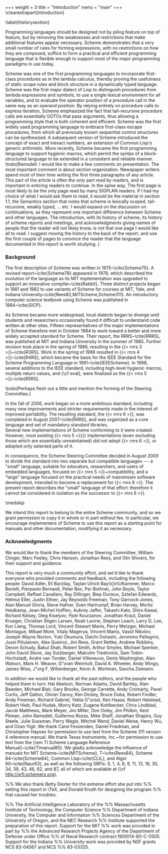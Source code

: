 +++
weight = 3
title = "Introduction"
menu = "main"
+++
\clearextrapart{Introduction}

\label{historysection}

Programming languages should be designed not by piling feature on top of
feature, but by removing the weaknesses and restrictions that make additional
features appear necessary.  Scheme demonstrates that a very small number
of rules for forming expressions, with no restrictions on how they are
composed, suffice to form a practical and efficient programming language
that is flexible enough to support most of the major programming
paradigms in use today.

Scheme
was one of the first programming languages to incorporate first-class
procedures as in the lambda calculus, thereby proving the usefulness of
static scope rules and block structure in a dynamically typed language.
Scheme was the first major dialect of Lisp to distinguish procedures
from lambda expressions and symbols, to use a single lexical
environment for all variables, and to evaluate the operator position
of a procedure call in the same way as an operand position.  By relying
entirely on procedure calls to express iteration, Scheme emphasized the
fact that tail-recursive procedure calls are essentially GOTOs that
pass arguments, thus allowing a programming style that is both coherent
and efficient.  Scheme was the first widely used programming language to
embrace first-class escape procedures, from which all previously known
sequential control structures can be synthesized.  A subsequent
version of Scheme introduced the concept of exact and inexact numbers,
an extension of Common Lisp's generic arithmetic.
More recently, Scheme became the first programming language to support
hygienic macros, which permit the syntax of a block-structured language
to be extended in a consistent and reliable manner.
\todo{Ramsdell:
I would like to make a few comments on presentation.  The most
important comment is about section organization.  Newspaper writers
spend most of their time writing the first three paragraphs of any
article.  This part of the article is often the only part read by
readers, and is important in enticing readers to continue.  In the
same way, The first page is most likely to be the only page read by
many SIGPLAN readers.  If I had my choice of what I would ask them to
read, it would be the material in section 1.1, the Semantics section
that notes that scheme is lexically scoped, tail-recursive, weakly
typed, ... etc.  I would expand on the discussion on continuations,
as they represent one important difference between Scheme and other
languages.  The introduction, with its history of scheme, its history
of scheme reports and meetings, and acknowledgments giving names of
people that the reader will not likely know, is not that one page I
would like all to read.  I suggest moving the history to the back of
the report, and use the first couple of pages to convince the reader
that the language documented in this report is worth studying.
}

### Background

The first description of Scheme was written in
1975~\cite{Scheme75}.  A revised report~\cite{Scheme78}
appeared in 1978, which described the evolution
of the language as its MIT implementation was upgraded to support an
innovative compiler~\cite{Rabbit}.  Three distinct projects began in
1981 and 1982 to use variants of Scheme for courses at MIT, Yale, and
Indiana University~\cite{Rees82,MITScheme,Scheme311}.  An introductory
computer science textbook using Scheme was published in
1984~\cite{SICP}.

As Scheme became more widespread,
local dialects began to diverge until students and researchers
occasionally found it difficult to understand code written at other
sites.
Fifteen representatives of the major implementations of Scheme therefore
met in October 1984 to work toward a better and more widely accepted
standard for Scheme.
Their report, the RRRS~\cite{RRRS},
was published at MIT and Indiana University in the summer of 1985.
Further revision took place in the spring of 1986, resulting in the
{{< rnrs 3 >}}~\cite{R3RS}.
Work in the spring of 1988 resulted in {{< rnrs 4 >}}~\cite{R4RS},
which became the basis for the
IEEE Standard for the Scheme Programming Language in 1991~\cite{IEEEScheme}.
In 1998, several additions to the IEEE standard, including high-level
hygienic macros, multiple return values, and {\cf eval}, were finalized
as the {{< rnrs 5 >}}~\cite{R5RS}.

\todo{Perhaps flesh out a little and mention the forming of the
 Steering Committee.}

In the fall of 2006, work began on a more ambitious standard,
including many new improvements and stricter requirements made in the
interest of improved portability.  The resulting standard, the
{{< rnrs 6 >}}, was completed in August 2007~\cite{R6RS}, and was organized
as a core language and set of mandatory standard libraries.  
Several new implementations of Scheme conforming to it were created.
However, most existing {{< rnrs 5 >}}{} implementations (even excluding those
which are essentially unmaintained) did not adopt {{< rnrs 6 >}}, or adopted
only selected parts of it.

In consequence, the Scheme Steering Committee decided in August 2009 to divide the
standard into two separate but compatible languages --- a "small"
language, suitable for educators, researchers, and users of embedded languages,
focused on {{< rnrs 5 >}}~compatibility, and a "large" language focused
on the practical needs of mainstream software development,
intended to become a replacement for {{< rnrs 6 >}}.
The present report describes the "small" language of that effort:
therefore it cannot be considered in isolation as the successor
to {{< rnrs 6 >}}.



\medskip

We intend this report to belong to the entire Scheme community, and so
we grant permission to copy it in whole or in part without fee.  In
particular, we encourage implementers of Scheme to use this report as
a starting point for manuals and other documentation, modifying it as
necessary.




### Acknowledgments

We would like to thank the members of the Steering Committee, William
Clinger, Marc Feeley, Chris Hanson, Jonathan Rees, and Olin Shivers, for
their support and guidance.

This report is very much a community effort, and we'd like to
thank everyone who provided comments and feedback, including
the following people: David Adler, Eli Barzilay, Taylan Ulrich
Bay\i{}rl\i/Kammer, Marco Benelli, Pierpaolo Bernardi,
Peter Bex, Per Bothner, John Boyle, Taylor Campbell, Raffael Cavallaro,
Ray Dillinger, Biep Durieux, Sztefan Edwards, Helmut Eller, Justin
Ethier, Jay Reynolds Freeman, Tony Garnock-Jones, Alan Manuel Gloria,
Steve Hafner, Sven Hartrumpf, Brian Harvey, Moritz Heidkamp, Jean-Michel
Hufflen, Aubrey Jaffer, Takashi Kato, Shiro Kawai, Richard Kelsey, Oleg
Kiselyov, Pjotr Kourzanov, Jonathan Kraut, Daniel Krueger, Christian
Stigen Larsen, Noah Lavine, Stephen Leach, Larry D. Lee, Kun Liang,
Thomas Lord, Vincent Stewart Manis, Perry Metzger, Michael Montague,
Mikael More, Vitaly Magerya, Vincent Manis, Vassil Nikolov, Joseph
Wayne Norton, Yuki Okumura, Daichi Oohashi, Jeronimo Pellegrini, Jussi
Piitulainen, Alex Queiroz, Jim Rees, Grant Rettke, Andrew Robbins, Devon
Schudy, Bakul Shah, Robert Smith, Arthur Smyles, Michael Sperber, John
David Stone, Jay Sulzberger, Malcolm Tredinnick, Sam Tobin-Hochstadt,
Andre van Tonder, Daniel Villeneuve, Denis Washington, Alan Watson,
Mark H.  Weaver, G\"oran Weinholt, David A. Wheeler, Andy Wingo, James
Wise, J\"org F. Wittenberger, Kevin A. Wortman, Sascha Ziemann.

In addition we would like to thank all the past editors, and the
people who helped them in turn: Hal Abelson, Norman Adams, David
Bartley, Alan Bawden, Michael Blair, Gary Brooks, George Carrette,
Andy Cromarty, Pavel Curtis, Jeff Dalton, Olivier Danvy, Ken Dickey,
Bruce Duba, Robert Findler, Andy Freeman, Richard Gabriel, Yekta
G\"ursel, Ken Haase, Robert Halstead, Robert Hieb, Paul Hudak, Morry
Katz, Eugene Kohlbecker, Chris Lindblad, Jacob Matthews, Mark Meyer,
Jim Miller, Don Oxley, Jim Philbin, Kent Pitman, John Ramsdell,
Guillermo Rozas, Mike Shaff, Jonathan Shapiro, Guy Steele, Julie
Sussman, Perry Wagle, Mitchel Wand, Daniel Weise, Henry Wu, and Ozan
Yigit.  We thank Carol Fessenden, Daniel Friedman, and Christopher
Haynes for permission to use text from the Scheme 311 version 4
reference manual.  We thank Texas Instruments, Inc.~for permission to
use text from the {\em TI Scheme Language Reference
Manual}~\cite{TImanual85}.  We gladly acknowledge the influence of
manuals for MIT Scheme~\cite{MITScheme}, T~\cite{Rees84}, Scheme
84~\cite{Scheme84}, Common Lisp~\cite{CLtL}, and Algol 60~\cite{Naur63},
as well as the following SRFIs:  0, 1, 4, 6, 9, 11, 13, 16, 30, 34, 39, 43, 46, 62, and 87,
all of which are available at {\cf http://srfi.schemers.org}.

%% We also thank Betty Dexter for the extreme effort she put into
%% setting this report in \TeX, and Donald Knuth for designing the program
%% that caused her troubles.

%% The Artificial Intelligence Laboratory of the
%% Massachusetts Institute of Technology, the Computer Science
%% Department of Indiana University, the Computer and Information
%% Sciences Department of the University of Oregon, and the NEC Research
%% Institute supported the preparation of this report.  Support for the MIT
%% work was provided in part by
%% the Advanced Research Projects Agency of the Department of Defense under Office
%% of Naval Research contract N00014-80-C-0505.  Support for the Indiana
%% University work was provided by NSF grants NCS 83-04567 and NCS
%% 83-03325.
